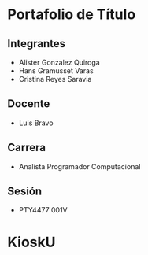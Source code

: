 # Portafolio de Título

## Integrantes
- Alister Gonzalez Quiroga
- Hans Gramusset Varas
- Cristina Reyes Saravia

## Docente
- Luis Bravo

## Carrera
- Analista Programador Computacional

## Sesión
- PTY4477 001V

#
# KioskU

